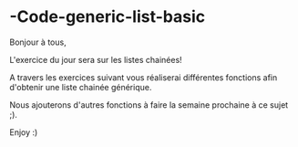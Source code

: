 # -Code-generic-list-basic

Bonjour à tous,

L'exercice du jour sera sur les listes chainées!

A travers les exercices suivant vous réaliserai différentes fonctions afin d'obtenir une liste chainée générique.

Nous ajouterons d'autres fonctions à faire la semaine prochaine à ce sujet ;).

Enjoy :)
